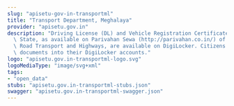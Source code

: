 ```yaml
---
slug: "apisetu-gov-in-transportml"
title: "Transport Department, Meghalaya"
provider: "apisetu.gov.in"
description: "Driving License (DL) and Vehicle Registration Certificate (RC) of the\
  \ State, as available on Parivahan Sewa (http://parivahan.co.in/) of Ministry of\
  \ Road Transport and Highways, are available on DigiLocker. Citizens can pull these\
  \ documents into their DigiLocker accounts."
logo: "apisetu.gov.in-transportml-logo.svg"
logoMediaType: "image/svg+xml"
tags:
- "open_data"
stubs: "apisetu.gov.in-transportml-stubs.json"
swagger: "apisetu.gov.in-transportml-swagger.json"
---
```

